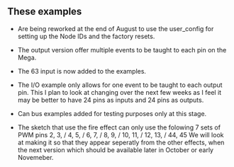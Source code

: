 ## These examples 

- Are being reworked at the end of August to use the user_config for setting up the Node IDs and the factory resets.
- The output version offer multiple events to be taught to each pin on the Mega.
- The 63 input is now added to the examples.
- The I/O example only allows for one event to be taught to each output pin. This I plan to look at changing over the next few weeks as I feel it may be better to have 24 pins as inputs and 24 pins as outputs.
- Can bus examples added for testing purposes only at this stage.

- The sketch that use the fire effect can only use the folowing 7 sets of PWM pins 2, 3, / 4, 5, / 6, 7, / 8, 9, / 10, 11, / 12, 13, / 44, 45 We will look at making it so that they appear seperatly from the other effects, when the next version which should be available later in October or early Novemeber.
